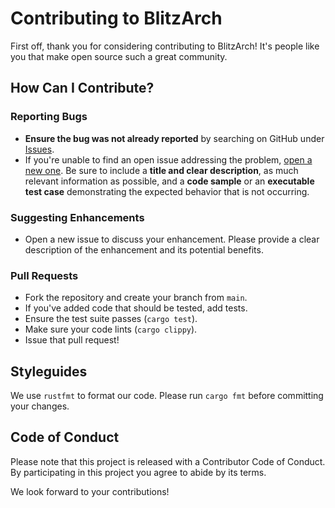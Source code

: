 # Contributing to BlitzArch

First off, thank you for considering contributing to BlitzArch! It's people like you that make open source such a great community.

## How Can I Contribute?

### Reporting Bugs

- **Ensure the bug was not already reported** by searching on GitHub under [Issues](https://github.com/alexqqqqqq777/BlitzArch/issues).
- If you're unable to find an open issue addressing the problem, [open a new one](https://github.com/alexqqqqqq777/BlitzArch/issues/new). Be sure to include a **title and clear description**, as much relevant information as possible, and a **code sample** or an **executable test case** demonstrating the expected behavior that is not occurring.

### Suggesting Enhancements

- Open a new issue to discuss your enhancement. Please provide a clear description of the enhancement and its potential benefits.

### Pull Requests

- Fork the repository and create your branch from `main`.
- If you've added code that should be tested, add tests.
- Ensure the test suite passes (`cargo test`).
- Make sure your code lints (`cargo clippy`).
- Issue that pull request!

## Styleguides

We use `rustfmt` to format our code. Please run `cargo fmt` before committing your changes.

## Code of Conduct

Please note that this project is released with a Contributor Code of Conduct. By participating in this project you agree to abide by its terms.

We look forward to your contributions!
